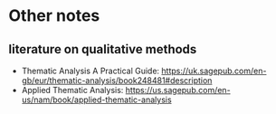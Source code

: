 # Other notes

## literature on qualitative methods

* Thematic Analysis A Practical Guide: https://uk.sagepub.com/en-gb/eur/thematic-analysis/book248481#description
* Applied Thematic Analysis: https://us.sagepub.com/en-us/nam/book/applied-thematic-analysis
